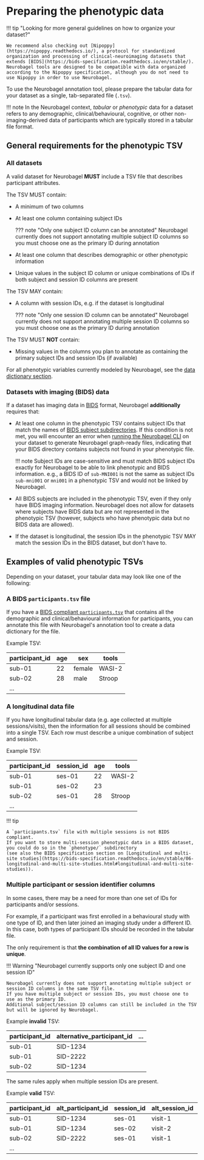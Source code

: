 # Preparing the phenotypic data

!!! tip "Looking for more general guidelines on how to organize your dataset?"

    We recommend also checking out [Nipoppy](https://nipoppy.readthedocs.io/), a protocol for standardized organization and processing of clinical-neuroimaging datasets that extends [BIDS](https://bids-specification.readthedocs.io/en/stable/). 
    Neurobagel tools are designed to be compatible with data organized according to the Nipoppy specification, although you do not need to use Nipoppy in order to use Neurobagel.

To use the Neurobagel annotation tool,
please prepare the tabular data for your dataset as a single, tab-separated file (`.tsv`).

!!! note
    In the Neurobagel context, _tabular_ or _phenotypic_ data for a dataset refers to any demographic,
    clinical/behavioural, cognitive, or other non-imaging-derived data of participants
    which are typically stored in a tabular file format.

## General requirements for the phenotypic TSV

### All datasets

A valid dataset for Neurobagel **MUST** include a TSV file that describes participant attributes.

The TSV MUST contain:

- A minimum of two columns
- At least one column containing subject IDs

    ??? note "Only one subject ID column can be annotated"
        Neurobagel currently does not support annotating multiple subject ID columns
        so you must choose one as the primary ID during annotation

- At least one column that describes demographic or other phenotypic information
- Unique values in the subject ID column or unique combinations of IDs if both subject and session ID columns are present

The TSV MAY contain:

- A column with session IDs, e.g. if the dataset is longitudinal
  
    ??? note "Only one session ID column can be annotated"
        Neurobagel currently does not support annotating multiple session ID columns
        so you must choose one as the primary ID during annotation

The TSV MUST **NOT** contain:

- Missing values in the columns you plan to annotate as containing the primary subject IDs and session IDs (if available)

For all phenotypic variables currently modeled by Neurobagel, see the [data dictionary section](dictionaries.md).

### Datasets with imaging (BIDS) data

If a dataset has imaging data in [BIDS](https://bids-specification.readthedocs.io/en/stable/) format, 
Neurobagel **additionally** requires that:

- At least one column in the phenotypic TSV contains subject IDs that 
  match the names of [BIDS subject subdirectories](https://bids-specification.readthedocs.io/en/stable/02-common-principles.html#filesystem-structure). 
  If this condition is not met, you will encounter an error 
  when [running the Neurobagel CLI](cli.md) on your dataset to generate Neurobagel graph-ready files, 
  indicating that your BIDS directory contains subjects not found in your phenotypic file.

    !!! note
        Subject IDs are case-sensitive and must match BIDS subject IDs exactly 
        for Neurobagel to be able to link phenotypic and BIDS information. 
        e.g., a BIDS ID of `sub-MNI001` is not the same as subject IDs `sub-mni001` or `mni001` 
        in a phenotypic TSV and would not be linked by Neurobagel.

- All BIDS subjects are included in the phenotypic TSV, 
  even if they only have BIDS imaging information. 
  Neurobagel does not allow for datasets where subjects have BIDS 
  data but are not represented in the phenotypic TSV 
  (however, subjects who have phenotypic data but no BIDS data are allowed).
- If the dataset is longitudinal, the session IDs in the phenotypic TSV
  MAY match the session IDs in the BIDS dataset, but don't have to.

## Examples of valid phenotypic TSVs

Depending on your dataset, your tabular data may look like one of the following:

### A BIDS `participants.tsv` file

If you have a [BIDS compliant `participants.tsv`](https://bids-specification.readthedocs.io/en/stable/03-modality-agnostic-files.html#participants-file) that contains 
all the demographic and clinical/behavioural information for participants, 
you can annotate this file with Neurobagel's annotation tool
to create a data dictionary for the file.

Example TSV:

| participant_id | age | sex    | tools  |
| -------------- | --- | ------ | ------ |
| sub-01         | 22  | female | WASI-2 |
| sub-02         | 28  | male   | Stroop |
| ...            |     |        |        |


### A longitudinal data file
If you have longitudinal tabular data (e.g. age collected at multiple sessions/visits), 
then the information for all sessions should be combined into a single TSV. 
Each row must describe a unique combination of subject and session.

Example TSV:

| participant_id | session_id | age | tools  |
| -------------- | ---------- | --- | ------ |
| sub-01         | ses-01     | 22  | WASI-2 |
| sub-01         | ses-02     | 23  |        | 
| sub-02         | ses-01     | 28  | Stroop |
| ...            |            |     |        |

!!! tip

    A `participants.tsv` file with multiple sessions is not BIDS compliant. 
    If you want to store multi-session phenotypic data in a BIDS dataset, 
    you could do so in the `phenotype/` subdirectory 
    (see also the BIDS specification section on [Longitudinal and multi-site studies](https://bids-specification.readthedocs.io/en/stable/06-longitudinal-and-multi-site-studies.html#longitudinal-and-multi-site-studies)).

### Multiple participant or session identifier columns

In some cases, there may be a need for more than one set of IDs
for participants and/or sessions.

For example, if a participant was first enrolled in a behavioural study
with one type of ID,
and then later joined an imaging study under a different ID.
In this case, both types of participant IDs should be recorded in the tabular file.

The only requirement is that **the combination of all ID values for a row is unique**.

!!! Warning "Neurobagel currently supports only one subject ID and one session ID"

    Neurobagel currently does not support annotating multiple subject or session ID columns in the same TSV file. 
    If you have multiple subject or session IDs, you must choose one to use as the primary ID.
    Additional subject/session ID columns can still be included in the TSV but will be ignored by Neurobagel.

Example **invalid** TSV:

| participant_id | alternative_participant_id | ... |
| -------------- | -------------------------- | --- |
| sub-01         | SID-1234                   |     |
| sub-01         | SID-2222                   |     |
| sub-02         | SID-1234                   |     |

The same rules apply when multiple session IDs are present.

Example **valid** TSV:

| participant_id | alt_participant_id | session_id | alt_session_id | age | ... |
| -------------- | ------------------ | ---------- | -------------- | --- | --- |
| sub-01         | SID-1234           | ses-01     | visit-1        | 22  |     |
| sub-01         | SID-1234           | ses-02     | visit-2        | 23  |     |
| sub-02         | SID-2222           | ses-01     | visit-1        | 28  |     |
| ...            |                    |            |                |     |     |
